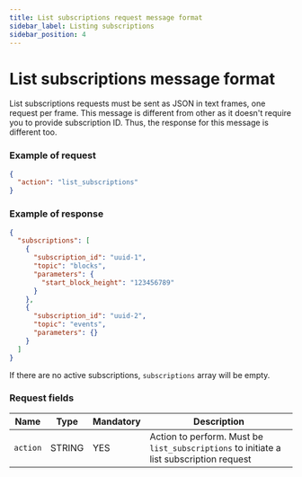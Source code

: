 ```yaml
---
title: List subscriptions request message format
sidebar_label: Listing subscriptions
sidebar_position: 4
---
```


# List subscriptions message format

List subscriptions requests must be sent as JSON in text frames, one request per frame.
This message is different from other as it doesn't require you to provide subscription ID.
Thus, the response for this message is different too.

### Example of request

```json
{
  "action": "list_subscriptions"
}
```

### Example of response

```json
{
  "subscriptions": [
    {
      "subscription_id": "uuid-1",
      "topic": "blocks",
      "parameters": {
        "start_block_height": "123456789"
      }
    },
    {
      "subscription_id": "uuid-2",
      "topic": "events",
      "parameters": {}
    }
  ]
}
```

If there are no active subscriptions, `subscriptions` array will be empty.

### Request fields

| Name     | Type   | Mandatory | Description                                                                             |
|----------|--------|-----------|-----------------------------------------------------------------------------------------|
| `action` | STRING | YES       | Action to perform. Must be `list_subscriptions` to initiate a list subscription request |
